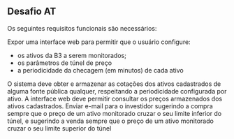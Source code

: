  ## Desafio AT

Os seguintes requisitos funcionais são necessários:

Expor uma interface web para permitir que o usuário configure:

 * os ativos da B3 a serem monitorados;
 * os parâmetros de túnel de preço
 * a periodicidade da checagem (em minutos) de cada ativo

 O sistema deve obter e armazenar as cotações dos ativos cadastrados de alguma fonte pública qualquer, respeitando a periodicidade configurada por ativo.
A interface web deve permitir consultar os preços armazenados dos ativos cadastrados.
Enviar e-mail para o investidor sugerindo a compra sempre que o preço de um ativo monitorado cruzar o seu limite inferior do túnel, e sugerindo a venda sempre que o preço de um ativo monitorado cruzar o seu limite superior do túnel